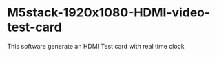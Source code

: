 # M5stack-1920x1080-HDMI-video-test-card
This software generate an HDMI Test card with real time clock
